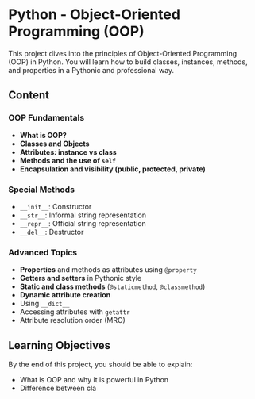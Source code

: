 # Python - Object-Oriented Programming (OOP)

This project dives into the principles of Object-Oriented Programming (OOP) in Python. You will learn how to build classes, instances, methods, and properties in a Pythonic and professional way.

## Content

### OOP Fundamentals

* **What is OOP?**
* **Classes and Objects**
* **Attributes: instance vs class**
* **Methods and the use of `self`**
* **Encapsulation and visibility (public, protected, private)**

### Special Methods

* `__init__`: Constructor
* `__str__`: Informal string representation
* `__repr__`: Official string representation
* `__del__`: Destructor

### Advanced Topics

* **Properties** and methods as attributes using `@property`
* **Getters and setters** in Pythonic style
* **Static and class methods** (`@staticmethod`, `@classmethod`)
* **Dynamic attribute creation**
* Using `__dict__`
* Accessing attributes with `getattr`
* Attribute resolution order (MRO)

## Learning Objectives

By the end of this project, you should be able to explain:

* What is OOP and why it is powerful in Python
* Difference between cla
